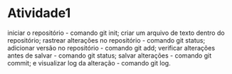 # Atividade1

iniciar o repositório - comando git init;
criar um arquivo de texto dentro do repositório;
rastrear alterações no repositório - comando git status;
adicionar versão no repositório - comando git add;
verificar alterações antes de salvar - comando git status;
salvar alterações - comando git commit; e
visualizar log da alteração - comando git log.
